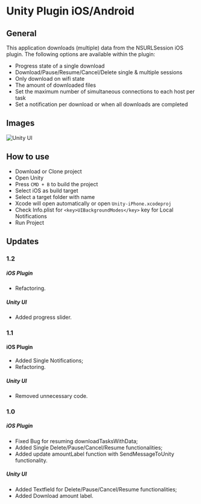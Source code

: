# Unity Plugin iOS/Android


## General

This application downloads (multiple) data from the NSURLSession iOS plugin.
The following options are available within the plugin: 

- Progress state of a single download
- Download/Pause/Resume/Cancel/Delete single & multiple sessions
- Only download on wifi state
- The amount of downloaded files
- Set the maximum number of simultaneous connections to each host per task
- Set a notification per download or when all downloads are completed

## Images

![Unity UI](https://raw.githubusercontent.com/MediaMonksMobile/iOSUnityDownloadPlugin/master/Screenshots/UnityUI.PNG)

## How to use

- Download or Clone project
- Open Unity
- Press `CMD + B` to build the project
- Select iOS as build target
- Select a target folder with name
- Xcode will open automatically or open `Unity-iPhone.xcodeproj`
- Check Info.plist for `<key>UIBackgroundModes</key>` key for Local Notifications 
- Run Project

## Updates

### 1.2

##### iOS Plugin
- Refactoring.

##### Unity UI
- Added progress slider.

### 1.1

#### iOS Plugin
- Added Single Notifications;
- Refactoring.

##### Unity UI
- Removed unnecessary code.

### 1.0

##### iOS Plugin
- Fixed Bug for resuming downloadTasksWithData;
- Added Single Delete/Pause/Cancel/Resume functionalities;
- Added update amountLabel function with SendMessageToUnity functionality.

##### Unity UI
- Added Textfield for Delete/Pause/Cancel/Resume functionalities;
- Added Download amount label.
